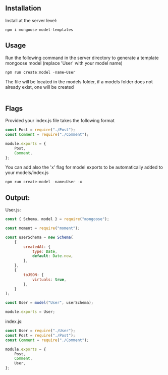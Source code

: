 ## Installation

Install at the server level:

```javascript
npm i mongoose-model-templates
```

## Usage

Run the following command in the server directory to generate a template mongoose model (replace 'User' with your model name)

```javascript
npm run create:model -name=User
```

The file will be located in the models folder, if a models folder does not already exist, one will be created
<br>
<br>

## Flags

Provided your index.js file takes the following format

```javascript
const Post = require("./Post");
const Comment = require("./Comment");

module.exports = {
	Post,
	Comment,
};
```

You can add also the 'x' flag for model exports to be automatically added to your models/index.js

```javascript
npm run create:model -name=User -x
```

## Output:

User.js:

```javascript
const { Schema, model } = require("mongoose");

const moment = require("moment");

const userSchema = new Schema(
	{
		createdAt: {
			type: Date,
			default: Date.now,
		},
	},
	{
		toJSON: {
			virtuals: true,
		},
	}
);

const User = model("User", userSchema);

module.exports = User;
```

index.js:

```javascript
const User = require("./User");
const Post = require("./Post");
const Comment = require("./Comment");

module.exports = {
	Post,
	Comment,
	User,
};
```
